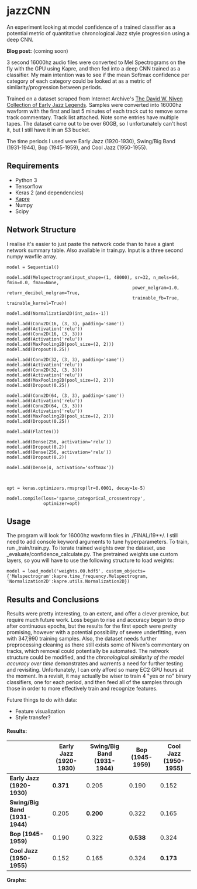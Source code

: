 # jazzCNN
 
An experiment looking at model confidence of a trained classifier as a potential metric of quantitative chronological Jazz style progression using a deep CNN.

**Blog post:** (coming soon)

3 second 16000hz audio files were converted to Mel Spectrograms on the fly with the GPU using Kapre, and then fed into a deep CNN trained as a classifier. My main intention was to see if the mean Softmax confidence per category of each category could be looked at as a metric of similarity/progression between periods.

Trained on a dataset scraped from Internet Archive's [The David W. Niven Collection of Early Jazz Legends](https://archive.org/details/davidwnivenjazz). Samples were converted into 16000hz wavform with the first and last 5 minutes of each track cut to remove some track commentary. Track list attached. Note some entries have multiple tapes. The dataset came out to be over 60GB, so I unfortunately can't host it, but I still have it in an S3 bucket.

The time periods I used were Early Jazz (1920-1930), Swing/Big Band (1931-1944), Bop (1945-1959), and Cool Jazz (1950-1955).

  
## Requirements
- Python 3
- Tensorflow
- Keras 2 (and dependencies)
- [Kapre](https://github.com/keunwoochoi/kapre)
- Numpy
- Scipy
  
  
  

## Network Structure
I realise it's easier to just paste the network code than to have a giant network summary table. Also available in train.py. Input is a three second numpy wavfile array. 

```
model = Sequential()

model.add(Melspectrogram(input_shape=(1, 48000), sr=32, n_mels=64, fmin=0.0, fmax=None,
                                                power_melgram=1.0, return_decibel_melgram=True,
                                                trainable_fb=True, trainable_kernel=True))

model.add(Normalization2D(int_axis=-1))    

model.add(Conv2D(16, (3, 3), padding='same'))
model.add(Activation('relu'))
model.add(Conv2D(16, (3, 3)))
model.add(Activation('relu'))
model.add(MaxPooling2D(pool_size=(2, 2)))
model.add(Dropout(0.25))

model.add(Conv2D(32, (3, 3), padding='same'))
model.add(Activation('relu'))
model.add(Conv2D(32, (3, 3)))
model.add(Activation('relu'))
model.add(MaxPooling2D(pool_size=(2, 2)))
model.add(Dropout(0.25))

model.add(Conv2D(64, (3, 3), padding='same'))
model.add(Activation('relu'))
model.add(Conv2D(64, (3, 3)))
model.add(Activation('relu'))
model.add(MaxPooling2D(pool_size=(2, 2)))
model.add(Dropout(0.25))

model.add(Flatten())

model.add(Dense(256, activation='relu'))
model.add(Dropout(0.2))
model.add(Dense(256, activation='relu'))
model.add(Dropout(0.2))

model.add(Dense(4, activation='softmax'))



opt = keras.optimizers.rmsprop(lr=0.0001, decay=1e-5)

model.compile(loss='sparse_categorical_crossentropy',
              optimizer=opt)

```

## Usage

The program will look for 16000hz wavform files in ./FINAL/19\*\*/. I still need to add console keyword arguments to tune hyperparameters. To train, run \_train/train.py. To iterate trained weights over the dataset, use \_evaluate/confidence_calculate.py. The pretrained weights use custom layers, so you will have to use the following structure to load weights:
```
model = load_model('weights.00.hdf5', custom_objects={'Melspectrogram':kapre.time_frequency.Melspectrogram, 'Normalization2D':kapre.utils.Normalization2D})
```


## Results and Conclusions

Results were pretty interesting, to an extent, and offer a clever premice, but require much future work. Loss began to rise and accuracy began to drop after continuous epochs, but the results for the first epoch were pretty promising, however with a potential possibility of severe underfitting, even with 347,990 training samples. Also, the dataset needs further preprocessing cleaning as there still exists some of Niven's commentary on tracks, which removal could potentially be automated. The network structure could be modified, and the *chronological similarity of the model accuracy over time* demonstrates and warrents a need for further testing and revisiting. Unfortunately, I can only afford so many EC2 GPU hours at the moment.
In a revisit, it may actually be wiser to train 4 "yes or no" binary classifiers, one for each period, and then feed all of the samples through those in order to more effectively train and recognize features.

Future things to do with data:
- Feature visualization
- Style transfer?

#### Results:

|   | **Early Jazz (1920-1930)** |**Swing/Big Band (1931-1944)**|**Bop (1945-1959)**|**Cool Jazz (1950-1955)**|
| --- | --- | --- | --- | --- |
| **Early Jazz (1920-1930)** | **0.371** | 0.205 | 0.190 | 0.152 |
| **Swing/Big Band (1931-1944)**| 0.205 | **0.200** | 0.322 | 0.165 |
| **Bop (1945-1959)**| 0.190 | 0.322 |**0.538** | 0.324 |
| **Cool Jazz (1950-1955)**| 0.152 | 0.165 | 0.324 |**0.173** |

**Graphs:** 
